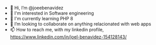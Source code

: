 - 👋 Hi, I’m @joeebenavidez
- 👀 I'm interested in Software engineering
- 🌱 I'm currently learning PHP 8
- 💞️ I’m looking to collaborate on anything relacionated with web apps
- 📫 How to reach me, with my linkedin profile, https://www.linkedin.com/in/joel-benavidez-154128143/

